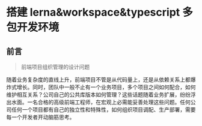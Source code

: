 # 搭建 lerna&workspace&typescript 多包开发环境

## 前言

> 前端项目组织管理的设计问题

随着业务复杂度的直线上升，前端项目不管是从代码量上，还是从依赖关系上都爆炸式增长。同时，团队中一般不止有一个业务项目，多个项目之间如何配合，如何维护相互关系？公司自己的公共库版本如何管理？这些话题随着业务扩展，纷纷浮出水面。一名合格的高级前端工程师，在宏观上必需能妥善处理这些问题。任何公司任何一个项目都有自己的独立性和特殊性，如何组织项目调配、生产部署，需要每一个开发者开动脑筋思考。
